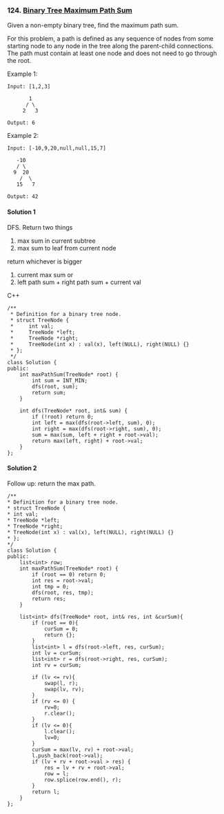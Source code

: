### 124\. [Binary Tree Maximum Path Sum](https://leetcode.com/problems/binary-tree-maximum-path-sum/)

Given a non-empty binary tree, find the maximum path sum.

For this problem, a path is defined as any sequence of nodes from some starting node to any node in the tree along the parent-child connections. The path must contain at least one node and does not need to go through the root.

Example 1:
```
Input: [1,2,3]

       1
      / \
     2   3

Output: 6
```

Example 2:
```
Input: [-10,9,20,null,null,15,7]

   -10
   / \
  9  20
    /  \
   15   7

Output: 42
```

#### Solution 1

DFS. Return two things 
1) max sum in current subtree
2) max sum to leaf from current node

return whichever is bigger 
1) current max sum or 
2) left path sum + right path sum + current val

C++

```
/**
 * Definition for a binary tree node.
 * struct TreeNode {
 *     int val;
 *     TreeNode *left;
 *     TreeNode *right;
 *     TreeNode(int x) : val(x), left(NULL), right(NULL) {}
 * };
 */
class Solution {
public:
    int maxPathSum(TreeNode* root) {
        int sum = INT_MIN;
        dfs(root, sum);
        return sum;
    }
    
    int dfs(TreeNode* root, int& sum) {
        if (!root) return 0;
        int left = max(dfs(root->left, sum), 0);
        int right = max(dfs(root->right, sum), 0);
        sum = max(sum, left + right + root->val);
        return max(left, right) + root->val;
    }
};
```

#### Solution 2

Follow up: return the max path.

```
/**
* Definition for a binary tree node.
* struct TreeNode {
* int val;
* TreeNode *left;
* TreeNode *right;
* TreeNode(int x) : val(x), left(NULL), right(NULL) {}
* };
*/
class Solution {
public:
	list<int> row;
	int maxPathSum(TreeNode* root) {
		if (root == 0) return 0;
		int res = root->val;
		int tmp = 0;
		dfs(root, res, tmp);
		return res;
	}

	list<int> dfs(TreeNode* root, int& res, int &curSum){
		if (root == 0){
			curSum = 0;
			return {};
		}
		list<int> l = dfs(root->left, res, curSum);
		int lv = curSum;
		list<int> r = dfs(root->right, res, curSum);
		int rv = curSum;

		if (lv <= rv){
			swap(l, r);
			swap(lv, rv);
		}
		if (rv <= 0) {
			rv=0;
			r.clear();
		}
		if (lv <= 0){
			l.clear();
			lv=0;
		}
		curSum = max(lv, rv) + root->val;
		l.push_back(root->val);
		if (lv + rv + root->val > res) {
			res = lv + rv + root->val;
			row = l;
			row.splice(row.end(), r);
		}
		return l;
	}
};
```
